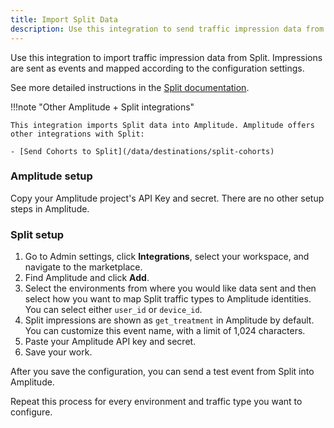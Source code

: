 ```yaml
---
title: Import Split Data
description: Use this integration to send traffic impression data from Split to Amplitude. Impressions are sent as events and mapped according to the configuration settings.
---
```


Use this integration to import traffic impression data from Split. Impressions are sent as events and mapped according to the configuration settings.

See more detailed instructions in the [Split documentation](https://help.split.io/hc/en-us/articles/360046658932-Amplitude).

!!!note "Other Amplitude + Split integrations"

    This integration imports Split data into Amplitude. Amplitude offers other integrations with Split: 

    - [Send Cohorts to Split](/data/destinations/split-cohorts)

### Amplitude setup

Copy your Amplitude project's API Key and secret. There are no other setup steps in Amplitude.

### Split setup

1. Go to Admin settings, click **Integrations**, select your workspace, and navigate to the marketplace. 
2. Find Amplitude and click **Add**.
3. Select the environments from where you would like data sent and then select how you want to map Split traffic types to Amplitude identities. You can select either `user_id` or `device_id`.
4. Split impressions are shown as `get_treatment` in Amplitude by default. You can customize this event name, with a limit of 1,024 characters.
5. Paste your Amplitude API key and secret.
6. Save your work. 

After you save the configuration, you can send a test event from Split into Amplitude.

Repeat this process for every environment and traffic type you want to configure.